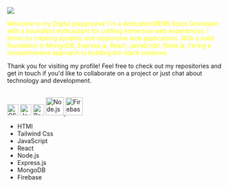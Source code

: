 
<img src="https://i.ibb.co/ygctZMP/MERN-STACK-DEVELOPER.png"/>
<br/>
<p style="margin-bottom:10px; color:yellow;">Welcome to my Digital playground! I'm a dedicated MERN Stack Developer with a boundless enthusiasm for crafting immersive web experiences.  I thrive on creating dynamic and responsive web applications. With a solid foundation in MongoDB, Express.js, React, JavaScript ,Node.js, I bring a comprehensive approach to building full-stack solutions. 

Thank you for visiting my profile! Feel free to check out my repositories and get in touch if you'd like to collaborate on a project or just chat about technology and development.

</p>
<br/>


<div class="flex items-center space-x-4 " style="margin-bottom:10px;>
      <img alt="HTML5" width="26px" src="https://cdn.jsdelivr.net/gh/devicons/devicon/icons/html5/html5-original.svg" />
      <img alt="CSS3" width="26px" src="https://cdn.jsdelivr.net/gh/devicons/devicon/icons/css3/css3-original.svg" />
      <img alt="JavaScript" width="26px" src="https://cdn.jsdelivr.net/gh/devicons/devicon/icons/javascript/javascript-original.svg" />
      <img alt="React" width="26px" src="https://cdn.jsdelivr.net/gh/devicons/devicon/icons/react/react-original.svg" />
      <a href="https://nodejs.org" target="_blank">
        <img alt="Node.js" height="42px" src="https://raw.githubusercontent.com/rahul-jha98/github_readme_icons/main/language_and_tools/square/node/node.svg" />
      </a>
      <a href="https://firebase.google.com/" target="_blank">
        <img alt="Firebase" height="42px" width="40px" src="https://raw.githubusercontent.com/rahul-jha98/github_readme_icons/main/language_and_tools/square/firebase/firebase.svg" />
      </a>
  
   




- HTMl
- Tailwind Css
- JavaScript
- React
- Node.js
- Express.js
- MongoDB
- Firebase
    
  


